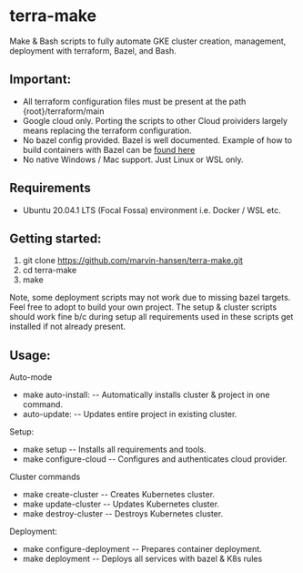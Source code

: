 # terra-make

Make & Bash scripts to fully automate GKE cluster creation, management, deployment with terraform, Bazel, and Bash. 

## Important: 
* All terraform configuration files must be present at the path {root}/terraform/main
* Google cloud only. Porting the scripts to other Cloud proividers largely means replacing the terraform configuration. 
* No bazel config provided. Bazel is well documented. Example of how to build containers with Bazel can be [found here](https://github.com/marvin-hansen/bazel-docker) 
* No native Windows / Mac support. Just Linux or WSL only.   

## Requirements
* Ubuntu 20.04.1 LTS (Focal Fossa) environment i.e. Docker / WSL etc.  

## Getting started:

1. git clone https://github.com/marvin-hansen/terra-make.git
2. cd terra-make
3. make 

Note, some deployment scripts may not work due to missing bazel targets. Feel free to adopt to build your own project. 
The setup & cluster scripts should work fine b/c during setup all requirements used in these scripts get installed if not already present. 

## Usage:

Auto-mode
* make auto-install:   		-- Automatically installs cluster & project in one command.
* auto-update:   		      -- Updates entire project in existing cluster.

Setup: 
*    make setup   		    -- Installs all requirements and tools.
*    make configure-cloud -- Configures and authenticates cloud provider.

Cluster commands
* make create-cluster     -- Creates Kubernetes cluster.
* make update-cluster     -- Updates Kubernetes cluster.
* make destroy-cluster 	  -- Destroys Kubernetes cluster.

Deployment:

* make configure-deployment   -- Prepares container deployment.
* make deployment     		-- Deploys all services with bazel & K8s rules 
